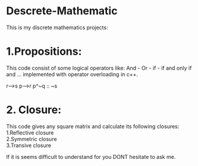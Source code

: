 # Descrete-Mathematic

This is my discrete mathematics projects:

# 1.Propositions:
This code consist of some logical operators like: And - Or - if - if and only if and ... implemented with operator overloading in c++.

r-->s
p-->r
p^~q
:: ~s

# 2. Closure:
This code gives any square matrix and calculate its following closures:  
1.Reflective closure  
2.Symmetric closure  
3.Transive closure

If it is seems difficult to understand for you DONT hesitate to ask me.
